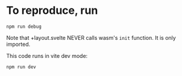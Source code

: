# To reproduce, run

`npm run debug`

Note that +layout.svelte NEVER calls wasm's `init` function. It is only imported.

This code runs in vite dev mode:

`npm run dev`
